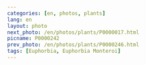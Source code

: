 ```yaml
---
categories: [en, photos, plants]
lang: en
layout: photo
next_photo: /en/photos/plants/P0000017.html
picname: P0000242
prev_photo: /en/photos/plants/P0000246.html
tags: [Euphorbia, Euphorbia Monteroi]
---
```

